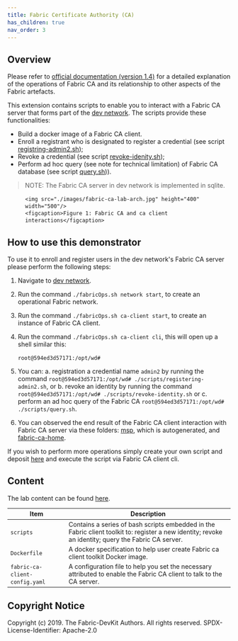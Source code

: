 ```yaml
---
title: Fabric Certificate Authority (CA)
has_children: true
nav_order: 3
---
```


## Overview

Please refer to [official documentation (version 1.4)](https://hyperledger-fabric-ca.readthedocs.io/en/release-1.4/) for a detailed explanation of the operations of Fabric CA and its relationship to other aspects of the Fabric artefacts.

This extension contains scripts to enable you to interact with a Fabric CA server that forms part of the [dev network](./networks.md). The scripts provide these functionalities:

* Build a docker image of a Fabric CA client.
* Enroll a registrant who is designated to register a credential (see script [registring-admin2.sh](../extensions/fabric-ca-client/scripts/registering-admin2.sh));
* Revoke a credential (see script [revoke-idenity.sh](../extensions/fabric-ca-client/scripts/revoke-idenity.sh));
* Perform ad hoc query (see note for technical limitation) of Fabric CA database (see script [query.sh](../extensions/fabric-ca-client/scripts/query.sh))).

> NOTE:
> The Fabric CA server in dev network is implemented in sqlite.

<figure>

    <img src="./images/fabric-ca-lab-arch.jpg" height="400" width="500"/>
    <figcaption>Figure 1: Fabric CA and ca client interactions</figcaption>

</figure>

## How to use this demonstrator

To use it to enroll and register users in the dev network's Fabric CA server please perform the following steps:

1. Navigate to [dev network](../networks/dev).
2. Run the command `./fabricOps.sh network start`, to create an operational Fabric network.
3. Run the command `./fabricOps.sh ca-client start`, to create an instance of Fabric CA client.
4. Run the command `./fabricOps.sh ca-client cli`, this will open up a shell similar this:

   ```shell
   root@594ed3d57171:/opt/wd#
   ```

5. You can:
   a. registration a credential name `admin2` by running the command `root@594ed3d57171:/opt/wd# ./scripts/registering-admin2.sh`, or
   b. revoke an identity by running the command `root@594ed3d57171:/opt/wd# ./scripts/revoke-identity.sh` or
   c. perform an ad hoc query of the Fabric CA `root@594ed3d57171:/opt/wd# ./scripts/query.sh`.
6. You can observed the end result of the Fabric CA client interaction with Fabric CA server via these folders: [msp](../extensions/fabric-ca-client/msp), which is autogenerated, and [fabric-ca-home](../networks/dev/fabric-ca-home). 

If you wish to perform more operations simply create your own script and deposit [here](../extensions/fabric-ca-client/scripts) and execute the script via Fabric CA client cli. 

## Content

The lab content can be found [here](../extensions/fabric-ca-client).

| Item | Description |
| --- | --- |
| `scripts` | Contains a series of bash scripts embedded in the Fabric client toolkit to: register a new identity; revoke an identity; query the Fabric CA server. |
| `Dockerfile` | A docker specification to help user create Fabric ca client toolkit Docker image. |
| `fabric-ca-client-config.yaml` | A configuration file to help you set the necessary attributed to enable the Fabric CA client to talk to the CA server. |

## Copyright Notice

Copyright (c) 2019. The Fabric-DevKit Authors. All rights reserved.
SPDX-License-Identifier: Apache-2.0

